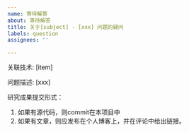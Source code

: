 ```yaml
---
name: 等待解答
about: 等待解答
title: 关于[subject] - [xxx] 问题的疑问
labels: question
assignees: ''

---
```


关联技术: [item]

问题描述: [xxx]

研究成果提交形式：

1. 如果有源代码，则commit在本项目中
1. 如果有文章，则应发布在个人博客上，并在评论中给出链接。